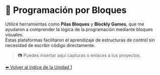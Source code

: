 # 🧱 Programación por Bloques  

Utilicé herramientas como **Pilas Bloques** y **Blockly Games**, que me ayudaron a comprender la lógica de la programación mediante bloques visuales.  
Estas plataformas facilitaron el aprendizaje de estructuras de control sin necesidad de escribir código directamente.

> 📷 Puedes insertar aquí capturas o enlaces a tus proyectos.

[⬅️ Volver al índice de la Unidad 1](README.md)

